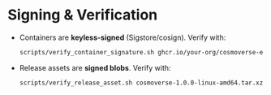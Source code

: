 
# Signing & Verification
- Containers are **keyless-signed** (Sigstore/cosign). Verify with:
  ```bash
  scripts/verify_container_signature.sh ghcr.io/your-org/cosmoverse-engine:latest
  ```
- Release assets are **signed blobs**. Verify with:
  ```bash
  scripts/verify_release_asset.sh cosmoverse-1.0.0-linux-amd64.tar.xz
  ```
